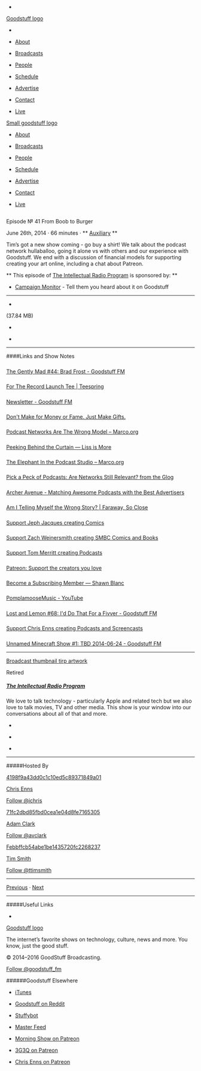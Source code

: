 

-
[Goodstuff logo](http://www.goodstuff.fm/)[](/assets/goodstuff_logo-17c1fe6f378352de5d7345f76152130b.svg)

-


-  [About](/about)

-  [Broadcasts](/broadcasts)

-  [People](/people)

-  [Schedule](/schedule)

-  [Advertise](/advertise)

-  [Contact](/contact)

-  [Live](/live)


[Small goodstuff logo](http://www.goodstuff.fm/)[](/assets/small_goodstuff_logo-bf032e72b9ec41494f4d90905f1ad619.svg)


-  [About](/about)

-  [Broadcasts](/broadcasts)

-  [People](/people)

-  [Schedule](/schedule)

-  [Advertise](/advertise)

-  [Contact](/contact)

-  [Live](/live)


##
Episode № 41
From Boob to Burger


June 26th, 2014
&middot;
66
minutes
&middot;
**
[Auxiliary](/auxiliary/12)
**


Tim&rsquo;s got a new show coming - go buy a shirt! We talk about the podcast network hullaballoo, going it alone vs with others and our experience with Goodstuff. We end with a discussion of financial models for supporting creating your art online, including a chat about Patreon.


**
This episode of
[The Intellectual Radio Program](/tirp)
is sponsored by:
**


-  [Campaign Monitor](http://www.campaignmonitor.com/) - Tell them you heard about it on Goodstuff


------------------------------


-
[](https://goodstuffs3.s3.amazonaws.com/uploads/tirp-41.mp3)(37.84 MB)

-
[](http://twitter.com/intent/tweet?text=The%20Intellectual%20Radio%20Program%20%E2%84%96%2041%20on%20@goodstuff_fm%20-%20http://goodstuff.fm/tirp/41)

-
[](http://www.facebook.com/sharer/sharer.php?u=http://goodstuff.fm/tirp/41)


------------------------------


####Links and Show Notes

#####
[The Gently Mad #44: Brad Frost - Goodstuff FM](http://goodstuff.fm/thegentlymad/44)


#####
[For The Record Launch Tee | Teespring](http://teespring.com/fortherecordtee)


#####
[Newsletter - Goodstuff FM](http://goodstuff.fm/newsletter)


#####
[Don't Make for Money or Fame. Just Make Gifts.](http://icetothebrim.com/2014/dont-make-money-fame-just-make-gifts/)


#####
[Podcast Networks Are The Wrong Model – Marco.org](http://www.marco.org/2014/06/22/podcast-networks-wrong-model)


#####
[Peeking Behind the Curtain — Liss is More](http://www.caseyliss.com/2014/6/23/behind-the-curtain)


#####
[The Elephant In the Podcast Studio – Marco.org](http://www.marco.org/2014/06/23/elephant)


#####
[Pick a Peck of Podcasts: Are Networks Still Relevant? from the Glog](http://glog.glennf.com/blog/2014/6/23/pick-a-peck-of-podcasts-are-networks-still-relevant)


#####
[Archer Avenue - Matching Awesome Podcasts with the Best Advertisers](http://archeravenue.com/)


#####
[Am I Telling Myself the Wrong Story? | Faraway, So Close](http://www.chrisenns.com/2014/06/am-i-telling-myself-the-wrong-story/)


#####
[Support Jeph Jacques creating Comics](http://www.patreon.com/jephjacques)


#####
[Support Zach Weinersmith creating SMBC Comics and Books](http://www.patreon.com/ZachWeinersmith)


#####
[Support Tom Merritt creating Podcasts](http://www.patreon.com/acedtect)


#####
[Patreon: Support the creators you love](http://www.patreon.com/)


#####
[Become a Subscribing Member — Shawn Blanc](http://shawnblanc.net/members/)


#####
[PomplamooseMusic - YouTube](https://www.youtube.com/user/PomplamooseMusic)


#####
[Lost and Lemon #68: I'd Do That For a Fivver - Goodstuff FM](http://www.goodstuff.fm/ll/68)


#####
[Support Chris Enns creating Podcasts and Screencasts](http://www.patreon.com/ichris)


#####
[Unnamed Minecraft Show #1: TBD 2014-06-24 - Goodstuff FM](http://goodstuff.fm/not-named-minecraft/1)


------------------------------


[Broadcast thumbnail tirp artwork](/tirp)[](https://goodstuffs3.s3.amazonaws.com/uploads/broadcast/image/15/broadcast_thumbnail_tirp_artwork.png)

Retired


##### [The Intellectual Radio Program](/tirp)


We love to talk technology - particularly Apple and related tech but we also love to talk movies, TV and other media. This show is your window into our conversations about all of that and more.

-
[](https://itunes.apple.com/us/podcast/intellectual-radio-program/id682246844)

-
[](/tirp/feed)

-
[](mailto:chris@goodstuff.fm?cc=sponsorship%40goodstuff.fm&subject=%5BGoodStuff%20FM%5D%20Sponsorship%20Inquiry%20for%20The%20Intellectual%20Radio%20Program)


------------------------------


#####Hosted By


[4198f9a43dd0c1c10ed5c89371849a01](/people/chris-enns)[](http://gravatar.com/avatar/4198f9a43dd0c1c10ed5c89371849a01.png?s=300&r=pg)

[Chris Enns](/people/chris-enns)


[Follow @ichris](https://twitter.com/ichris)


[71fc2dbd85fbd0cea1e04d8fe7165305](/people/avclark)[](http://gravatar.com/avatar/71fc2dbd85fbd0cea1e04d8fe7165305.png?s=300&r=pg)

[Adam Clark](/people/avclark)


[Follow @avclark](https://twitter.com/avclark)


[Febbffcb54abe1be1435720fc2268237](/people/ttimsmith)[](http://gravatar.com/avatar/febbffcb54abe1be1435720fc2268237.png?s=300&r=pg)

[Tim Smith](/people/ttimsmith)


[Follow @ttimsmith](https://twitter.com/ttimsmith)


------------------------------


[Previous](/tirp/40)
&middot;
[Next](/tirp/42)


------------------------------


#####Useful Links

-
[](mailto:chris@goodstuff.fm?subject=%5BGoodstuff%20FM%5D%20Feedback%20for%20The%20Intellectual%20Radio%20Program)


[Goodstuff logo](http://www.goodstuff.fm/)[](/assets/goodstuff_logo-17c1fe6f378352de5d7345f76152130b.svg)


The internet’s favorite shows on technology, culture, news and more. You know, just the good stuff.


&copy; 2014&ndash;2016 GoodStuff Broadcasting.

[Follow @goodstuff_fm](https://twitter.com/goodstufffm)


######Goodstuff Elsewhere

-  [iTunes](https://itunes.apple.com/us/artist/goodstuff-fm/id843385597?mt=2)

-  [Goodstuff on Reddit](https://www.reddit.com/r/Goodstuff_fm/)

-  [Stuffybot](http://stuffybot.goodstuff.fm)

-  [Master Feed](/master/feed)

-  [Morning Show on Patreon](https://www.patreon.com/morningshow)

-  [3G3Q on Patreon](https://www.patreon.com/3g3q)

-  [Chris Enns on Patreon](https://www.patreon.com/ichris)
